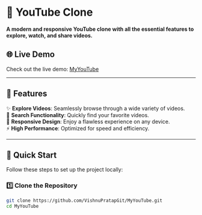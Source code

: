# 🎥 YouTube Clone  

**A modern and responsive YouTube clone with all the essential features to explore, watch, and share videos.** 

## 🌐 Live Demo  
Check out the live demo: [MyYouTube](https://sharemyyoutube.netlify.app/)  

---

## 📖 Features  

✨ **Explore Videos**: Seamlessly browse through a wide variety of videos.  
🎯 **Search Functionality**: Quickly find your favorite videos.  
🌟 **Responsive Design**: Enjoy a flawless experience on any device.  
⚡ **High Performance**: Optimized for speed and efficiency.  

---

## 🚀 Quick Start  

Follow these steps to set up the project locally:  

### 1️⃣ **Clone the Repository**  
```bash
git clone https://github.com/VishnuPratapGit/MyYouTube.git
cd MyYouTube
